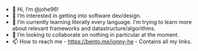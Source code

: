 - 👋 Hi, I’m @johe96!
- 👀 I’m interested in getting into software dev/design.
- 🌱 I’m currently learning literally every language. I'm trying to learn more about relevant frameworks and datastructure/algorithms.
- 💞️ I’m looking to collaborate on nothing in particular at the moment.
- 📫 How to reach me - https://bento.me/jonny-he - Contains all my links.

<!---
johe96/johe96 is a ✨ special ✨ repository because its `README.md` (this file) appears on your GitHub profile.
You can click the Preview link to take a look at your changes.
--->
